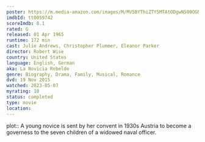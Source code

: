 ```yaml
---
poster: https://m.media-amazon.com/images/M/MV5BYThiZTY5MTAtODgwNS00OGNjLThjYzItOTcxYmYxMGY5MzBjXkEyXkFqcGdeQXVyNjc5NjEzNA@@._V1_SX300.jpg 
imdbId: tt0059742 
scoreImdb: 8.1 
rated: G
released: 01 Apr 1965 
runtime: 172 min 
cast: Julie Andrews, Christopher Plummer, Eleanor Parker 
director: Robert Wise 
country: United States
language: English, German
aka: La Novicia Rebelde
genre: Biography, Drama, Family, Musical, Romance
dvd: 19 Nov 2015
watched: 2023-05-07
myrating: 10
status: completed
type: movie
location:
---
```


plot:: A young novice is sent by her convent in 1930s Austria to become a governess to the seven children of a widowed naval officer.